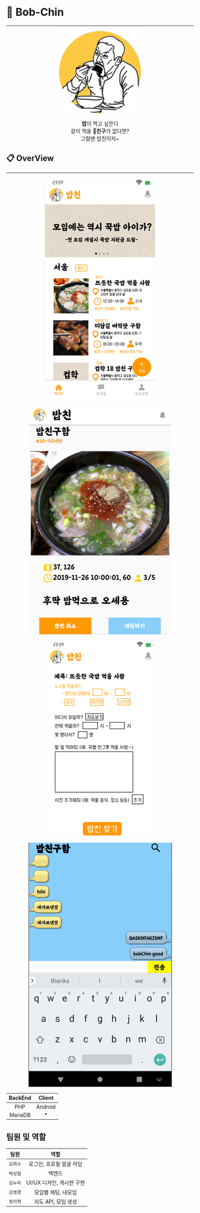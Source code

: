 # 🍚 Bob-Chin
-------------

<p align="center">
    <img src="./img/logo.png" alt="logo" width="220" height="220">
</p>

<p align="center">
    <strong>밥</strong>이 먹고 싶은디<br>
    같이 먹을 👬<strong>친구</strong>가 없다면?<br>
    그럴땐 밥친이지~<br>
</p>

## 📋 OverView
--------------
<p align="center">
    <img src="./img/main.png" alt="main" >
</p>
<p align="center">
    <img src="./img/mymeeting.png" alt="mymeeting" >
</p>
<p align="center">
    <img src="./img/addmeeting.png" alt="mymeeting" >
</p>
<p align="center">
    <img src="./img/cheating.png" alt="mymeeting" >
</p>


| BackEnd   | Client    |
|:---------:|:---------:|
|PHP        | Android   |
| MariaDB   | *         |

## 팀원 및 역할

| 팀원   | 역할                     |
|--------|:------------------------:|
|`김희수`| 로그인, 프로필 얼굴 마담 |
|`박성철`| 백엔드                   |
|`김누리`| UI/UX 디자인, 게시판 구현|
|`김영경`| 모임별 채팅, 내모임      |
|`정지혁`| 지도 API, 모임 생성      |